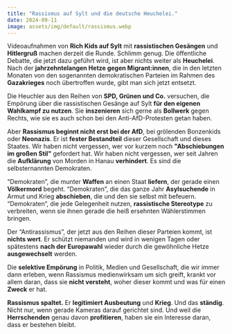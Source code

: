 ```yaml
---
title: "Rassismus auf Sylt und die deutsche Heuchelei."
date: 2024-09-11
image: assets/img/default/rassismus.webp
---
```


Videoaufnahmen von **Rich Kids auf Sylt** mit **rassistischen Gesängen** und **Hitlergruß** machen derzeit die Runde. Schlimm genug. Die öffentliche Debatte, die jetzt dazu geführt wird, ist aber nichts weiter als **Heuchelei**. Nach der **jahrzehntelangen Hetze gegen Migrant:innen**, die in den letzten Monaten von den sogenannten demokratischen Parteien im Rahmen des **Gazakrieges** noch übertroffen wurde, gibt man sich jetzt entsetzt.

Die Heuchler aus den Reihen von **SPD, Grünen und Co.** versuchen, die Empörung über die rassistischen Gesänge auf Sylt **für den eigenen Wahlkampf zu nutzen**. Sie **inszenieren** sich gerne als **Bollwerk** gegen Rechts, wie sie es auch schon bei den Anti-AfD-Protesten getan haben.

Aber **Rassismus beginnt nicht erst bei der AfD**, bei grölenden Bonzenkids oder **Neonazis**. Er ist **fester Bestandteil** dieser Gesellschaft und dieses Staates. Wir haben nicht vergessen, wer vor kurzem noch **"Abschiebungen im großen Stil"** gefordert hat. Wir haben nicht vergessen, wer seit Jahren die **Aufklärung** von Morden in Hanau **verhindert**. Es sind die selbsternannten Demokraten.

“Demokraten”, die munter **Waffen** an einen Staat **liefern**, der gerade einen **Völkermord** begeht. “Demokraten”, die das ganze Jahr **Asylsuchende** in Armut und Krieg **abschieben**, die und den sie selbst mit befeuern. “Demokraten“, die jede Gelegenheit nutzen, **rassistische Stereotype** zu verbreiten, wenn sie ihnen gerade die heiß ersehnten Wählerstimmen bringen.

Der “Antirassismus”, der jetzt aus den Reihen dieser Parteien kommt, ist **nichts wert**. Er schützt niemanden und wird in wenigen Tagen oder spätestens **nach der Europawahl** wieder durch die gewöhnliche Hetze **ausgewechselt** werden.

Die **selektive Empörung** in Politik, Medien und Gesellschaft, die wir immer dann erleben, wenn Rassismus medienwirksam um sich greift, krankt vor allem daran, dass sie **nicht versteht**, woher dieser kommt und was für einen **Zweck** er hat.

**Rassismus spaltet.** Er **legitimiert Ausbeutung** und **Krieg**. Und das **ständig**. Nicht nur, wenn gerade Kameras darauf gerichtet sind. Und weil die **Herrschenden** genau davon **profitieren**, haben sie ein Interesse daran, dass er bestehen bleibt.
